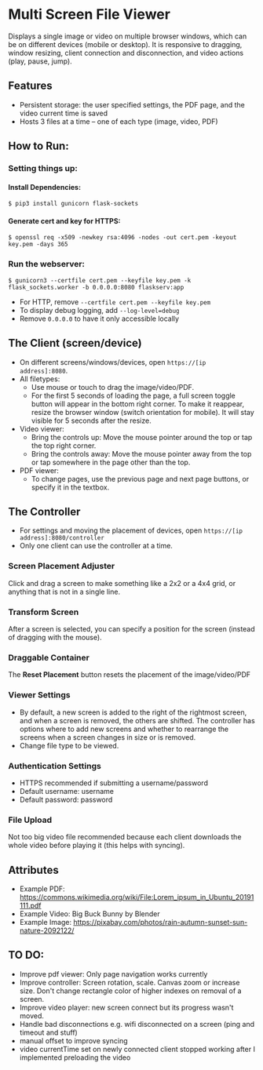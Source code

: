 # Multi Screen File Viewer
Displays a single image or video on multiple browser windows, which can be on different devices (mobile or desktop). It is responsive to dragging, window resizing, client connection and disconnection, and video actions (play, pause, jump).
## Features
- Persistent storage: the user specified settings, the PDF page, and the video current time is saved
- Hosts 3 files at a time – one of each type (image, video, PDF)

## How to Run:
### Setting things up:

#### Install Dependencies:
	$ pip3 install gunicorn flask-sockets

#### Generate cert and key for HTTPS:
	$ openssl req -x509 -newkey rsa:4096 -nodes -out cert.pem -keyout key.pem -days 365

### Run the webserver:

	$ gunicorn3 --certfile cert.pem --keyfile key.pem -k flask_sockets.worker -b 0.0.0.0:8080 flaskserv:app

 - For HTTP, remove `--certfile cert.pem --keyfile key.pem`
 - To display debug logging, add `--log-level=debug`
 - Remove `0.0.0.0` to have it only accessible locally

## The Client (screen/device)
- On different screens/windows/devices, open `https://[ip address]:8080`.
- All filetypes:
  - Use mouse or touch to drag the image/video/PDF.
  - For the first 5 seconds of loading the page, a full screen toggle button will appear in the bottom right corner. To make it reappear, resize the browser window (switch orientation for mobile). It will stay visible for 5 seconds after the resize.
- Video viewer:
  - Bring the controls up: Move the mouse pointer around the top or tap the top right corner.
  - Bring the controls away: Move the mouse pointer away from the top or tap somewhere in the page other than the top.
- PDF viewer:
  - To change pages, use the previous page and next page buttons, or specify it in the textbox.

## The Controller
- For settings and moving the placement of devices, open `https://[ip address]:8080/controller`
- Only one client can use the controller at a time.
### Screen Placement Adjuster
Click and drag a screen to make something like a 2x2 or a 4x4 grid, or anything that is not in a single line.
### Transform Screen
After a screen is selected, you can specify a position for the screen (instead of dragging with the mouse).
### Draggable Container
The **Reset Placement** button resets the placement of the image/video/PDF
### Viewer Settings
- By default, a new screen is added to the right of the rightmost screen, and when a screen is removed, the others are shifted. The controller has options where to add new screens and whether to rearrange the screens when a screen changes in size or is removed.
- Change file type to be viewed.
### Authentication Settings
- HTTPS recommended if submitting a username/password
- Default username: username
- Default password: password
### File Upload
Not too big video file recommended because each client downloads the whole video before playing it (this helps with syncing).

## Attributes
- Example PDF: https://commons.wikimedia.org/wiki/File:Lorem_ipsum_in_Ubuntu_20191111.pdf
- Example Video: Big Buck Bunny by Blender
- Example Image: https://pixabay.com/photos/rain-autumn-sunset-sun-nature-2092122/


## TO DO:
- Improve pdf viewer: Only page navigation works currently
- Improve controller: Screen rotation, scale. Canvas zoom or increase size. Don't change rectangle color of higher indexes on removal of a screen.
- Improve video player: new screen connect but its progress wasn't moved.
- Handle bad disconnections e.g. wifi disconnected on a screen (ping and timeout and stuff)
- manual offset to improve syncing
- video currentTime set on newly connected client stopped working after I implemented preloading the video
